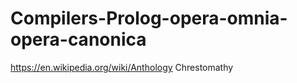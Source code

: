# Compilers-Prolog-opera-omnia-opera-canonica
https://en.wikipedia.org/wiki/Anthology  Chrestomathy
